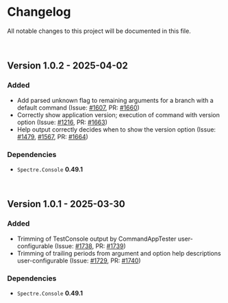 # Changelog
All notable changes to this project will be documented in this file.

<br />

## Version 1.0.2 - 2025-04-02

### Added
- Add parsed unknown flag to remaining arguments for a branch with a default command (Issue: [#1607](https://github.com/spectreconsole/spectre.console/issues/1607), PR: [#1660](https://github.com/spectreconsole/spectre.console/pull/1660))
- Correctly show application version; execution of command with version option (Issue: [#1216](https://github.com/spectreconsole/spectre.console/issues/1216), PR: [#1663](https://github.com/spectreconsole/spectre.console/pull/1663))
- Help output correctly decides when to show the version option (Issue: [#1479](https://github.com/spectreconsole/spectre.console/issues/1479), [#1567](https://github.com/spectreconsole/spectre.console/issues/1567), PR: [#1664](https://github.com/spectreconsole/spectre.console/pull/1664))

### Dependencies
- `Spectre.Console` **0.49.1**

<br />

## Version 1.0.1 - 2025-03-30

### Added
- Trimming of TestConsole output by CommandAppTester user-configurable (Issue: [#1738](https://github.com/spectreconsole/spectre.console/issues/1738), PR: [#1739](https://github.com/spectreconsole/spectre.console/pull/1739))
- Trimming of trailing periods from argument and option help descriptions user-configurable (Issue: [#1729](https://github.com/spectreconsole/spectre.console/issues/1729), PR: [#1740](https://github.com/spectreconsole/spectre.console/pull/1740))

### Dependencies
- `Spectre.Console` **0.49.1**

